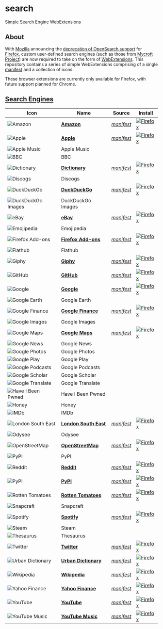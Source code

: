 # search
Simple Search Engine WebExtensions

## About
With [Mozilla](https://www.mozilla.org/en-US/) announcing the [deprecation of OpenSearch support](https://blog.mozilla.org/addons/2019/10/15/search-engine-add-ons-to-be-removed-from-addons-mozilla-org/) for [Firefox](https://www.mozilla.org/en-GB/firefox/new/), custom user-defined search engines (such as those from [Mycroft Project](https://mycroftproject.com/)) are now required to take on the form of [WebExtensions](https://developer.mozilla.org/en-US/docs/Mozilla/Add-ons/WebExtensions). This repository contains a series of simple WebExtensions comprising of a single [manifest](https://developer.mozilla.org/en-US/docs/Mozilla/Add-ons/WebExtensions/manifest.json) and a collection of icons.

These browser extensions are currently only available for Firefox, with future support planned for Chrome.

## [Search Engines](https://addons.mozilla.org/en-US/firefox/user/16933360/)
| Icon                                                                                                  | Name                                                     | Source                                                                                          | Install                                                                                                                                                                                                 |
| ----------------------------------------------------------------------------------------------------- | -------------------------------------------------------- | ----------------------------------------------------------------------------------------------- | ------------------------------------------------------------------------------------------------------------------------------------------------------------------------------------------------------- |
| ![Amazon](https://github.com/tombulled/search/raw/main/amazon/src/icons/48.png)                       | **[Amazon](https://www.amazon.co.uk/)**                  | *[manifest](https://github.com/tombulled/search/blob/main/amazon/src/manifest.json)*            | [![Firefox](https://img.shields.io/badge/Firefox-141e24.svg?&style=for-the-badge&logo=firefox-browser&logoColor=white)](https://addons.mozilla.org/en-US/firefox/addon/search-engine-amazon/)           |
| ![Apple](https://github.com/tombulled/search/raw/main/apple/src/icons/48.png)                         | **[Apple](https://www.apple.com/)**                      | *[manifest](https://github.com/tombulled/search/blob/main/apple/src/manifest.json)*             | [![Firefox](https://img.shields.io/badge/Firefox-141e24.svg?&style=for-the-badge&logo=firefox-browser&logoColor=white)](https://addons.mozilla.org/en-US/firefox/addon/search-engine-apple/)            |
| ![Apple Music](https://github.com/tombulled/search/raw/main/apple-music/src/icons/48.png) | Apple Music | | |
| ![BBC](https://github.com/tombulled/search/raw/main/bbc/src/icons/48.png) | BBC | | |
| ![Dictionary](https://github.com/tombulled/search/raw/main/dictionary/src/icons/48.png)               | **[Dictionary](https://www.dictionary.com/)**            | *[manifest](https://github.com/tombulled/search/blob/main/dictionary/src/manifest.json)*        | [![Firefox](https://img.shields.io/badge/Firefox-141e24.svg?&style=for-the-badge&logo=firefox-browser&logoColor=white)](https://addons.mozilla.org/en-US/firefox/addon/search-engine-dictionary/)       |
| ![Discogs](https://github.com/tombulled/search/raw/main/discogs/src/icons/48.png) | Discogs | | |
| ![DuckDuckGo](https://github.com/tombulled/search/raw/main/duckduckgo/src/icons/48.png)               | **[DuckDuckGo](https://duckduckgo.com/)**                | *[manifest](https://github.com/tombulled/search/blob/main/duckduckgo/src/manifest.json)*        | [![Firefox](https://img.shields.io/badge/Firefox-141e24.svg?&style=for-the-badge&logo=firefox-browser&logoColor=white)](https://addons.mozilla.org/en-US/firefox/addon/search-engine-duckduckgo/)       |
| ![DuckDuckGo Images](https://github.com/tombulled/search/raw/main/duckduckgo-images/src/icons/48.png) | DuckDuckGo Images | | |
| ![eBay](https://github.com/tombulled/search/raw/main/ebay/src/icons/48.png)                           | **[eBay](https://www.ebay.co.uk/)**                      | *[manifest](https://github.com/tombulled/search/blob/main/ebay/src/manifest.json)*              | [![Firefox](https://img.shields.io/badge/Firefox-141e24.svg?&style=for-the-badge&logo=firefox-browser&logoColor=white)](https://addons.mozilla.org/en-US/firefox/addon/search-engine-ebay/)             |
| ![Emojipedia](https://github.com/tombulled/search/raw/main/emojipedia/src/icons/48.png) | Emojipedia | | |
| ![Firefox Add-ons](https://github.com/tombulled/search/raw/main/firefox-addons/src/icons/48.png)      | **[Firefox Add-ons](https://addons.mozilla.org/)**       | *[manifest](https://github.com/tombulled/search/blob/main/firefox-addons/src/manifest.json)*    | [![Firefox](https://img.shields.io/badge/Firefox-141e24.svg?&style=for-the-badge&logo=firefox-browser&logoColor=white)](https://addons.mozilla.org/en-US/firefox/addon/search-engine-firefox-addons/)   |
| ![Flathub](https://github.com/tombulled/search/raw/main/flathub/src/icons/48.png) | Flathub | | |
| ![Giphy](https://github.com/tombulled/search/raw/main/giphy/src/icons/48.png)                         | **[Giphy](https://giphy.com/)**                          | *[manifest](https://github.com/tombulled/search/blob/main/giphy/src/manifest.json)*             | [![Firefox](https://img.shields.io/badge/Firefox-141e24.svg?&style=for-the-badge&logo=firefox-browser&logoColor=white)](https://addons.mozilla.org/en-US/firefox/addon/search-engine-giphy/)            |
| ![GitHub](https://github.com/tombulled/search/raw/main/github/src/icons/48.png)                       | **[GitHub](https://github.com/)**                        | *[manifest](https://github.com/tombulled/search/blob/main/github/src/manifest.json)*            | [![Firefox](https://img.shields.io/badge/Firefox-141e24.svg?&style=for-the-badge&logo=firefox-browser&logoColor=white)](https://addons.mozilla.org/en-US/firefox/addon/search-engine-github/)           |
| ![Google](https://github.com/tombulled/search/raw/main/google/src/icons/48.png)                       | **[Google](https://www.google.co.uk/)**                  | *[manifest](https://github.com/tombulled/search/blob/main/google/src/manifest.json)*            | [![Firefox](https://img.shields.io/badge/Firefox-141e24.svg?&style=for-the-badge&logo=firefox-browser&logoColor=white)](https://addons.mozilla.org/en-US/firefox/addon/search-engine-google/)           |
| ![Google Earth](https://github.com/tombulled/search/raw/main/google-earth/src/icons/48.png) | Google Earth | | |
| ![Google Finance](https://github.com/tombulled/search/raw/main/google-finance/src/icons/48.png)       | **[Google Finance](https://www.google.com/finance/)**    | *[manifest](https://github.com/tombulled/search/blob/main/google-finance/src/manifest.json)*    | [![Firefox](https://img.shields.io/badge/Firefox-141e24.svg?&style=for-the-badge&logo=firefox-browser&logoColor=white)](https://addons.mozilla.org/en-US/firefox/addon/search-engine-google-finance/)   |
| ![Google Images](https://github.com/tombulled/search/raw/main/google-images/src/icons/48.png) | Google Images | | |
| ![Google Maps](https://github.com/tombulled/search/raw/main/google-maps/src/icons/48.png)             | **[Google Maps](https://www.google.co.uk/maps/)**        | *[manifest](https://github.com/tombulled/search/blob/main/google-maps/src/manifest.json)*       | [![Firefox](https://img.shields.io/badge/Firefox-141e24.svg?&style=for-the-badge&logo=firefox-browser&logoColor=white)](https://addons.mozilla.org/en-US/firefox/addon/search-engine-google-maps/)      |
| ![Google News](https://github.com/tombulled/search/raw/main/google-news/src/icons/48.png) | Google News | | |
| ![Google Photos](https://github.com/tombulled/search/raw/main/google-photos/src/icons/48.png) | Google Photos | | |
| ![Google Play](https://github.com/tombulled/search/raw/main/google-play/src/icons/48.png) | Google Play | | |
| ![Google Podcasts](https://github.com/tombulled/search/raw/main/google-podcasts/src/icons/48.png) | Google Podcasts | | |
| ![Google Scholar](https://github.com/tombulled/search/raw/main/google-scholar/src/icons/48.png) | Google Scholar | | |
| ![Google Translate](https://github.com/tombulled/search/raw/main/google-translate/src/icons/48.png) | Google Translate | | |
| ![Have I Been Pwned](https://github.com/tombulled/search/raw/main/haveibeenpwned/src/icons/48.png) | Have I Been Pwned | | |
| ![Honey](https://github.com/tombulled/search/raw/main/honey/src/icons/48.png) | Honey | | |
| ![IMDb](https://github.com/tombulled/search/raw/main/imdb/src/icons/48.png) | IMDb | | |
| ![London South East](https://github.com/tombulled/search/raw/main/london-south-east/src/icons/48.png) | **[London South East](https://www.lse.co.uk/)**          | *[manifest](https://github.com/tombulled/search/blob/main/london-south-east/src/manifest.json)* | [![Firefox](https://img.shields.io/badge/Firefox-141e24.svg?&style=for-the-badge&logo=firefox-browser&logoColor=white)](https://addons.mozilla.org/en-US/firefox/addon/search-engine-lse/)              |
| ![Odysee](https://github.com/tombulled/search/raw/main/odysee/src/icons/48.png) | Odysee | | |
| ![OpenStreetMap](https://github.com/tombulled/search/raw/main/openstreetmap/src/icons/48.png)         | **[OpenStreetMap](https://www.openstreetmap.org/)**      | *[manifest](https://github.com/tombulled/search/blob/main/openstreetmap/src/manifest.json)*     | [![Firefox](https://img.shields.io/badge/Firefox-141e24.svg?&style=for-the-badge&logo=firefox-browser&logoColor=white)](https://addons.mozilla.org/en-US/firefox/addon/search-engine-openstreetmap/)    |
| ![PyPI](https://github.com/tombulled/search/raw/main/pypi/src/icons/48.png) | PyPI | | |
| ![Reddit](https://github.com/tombulled/search/raw/main/reddit/src/icons/48.png)                       | **[Reddit](https://www.reddit.com/)**                    | *[manifest](https://github.com/tombulled/search/blob/main/reddit/src/manifest.json)*            | [![Firefox](https://img.shields.io/badge/Firefox-141e24.svg?&style=for-the-badge&logo=firefox-browser&logoColor=white)](https://addons.mozilla.org/en-US/firefox/addon/search-engine-reddit/)           |
| ![PyPI](https://github.com/tombulled/search/raw/main/pypi/src/icons/48.png)                           | **[PyPI](https://pypi.org/)**                            | *[manifest](https://github.com/tombulled/search/blob/main/pypi/src/manifest.json)*              | [![Firefox](https://img.shields.io/badge/Firefox-141e24.svg?&style=for-the-badge&logo=firefox-browser&logoColor=white)](https://addons.mozilla.org/en-US/firefox/addon/search-engine-pypi/)             |
| ![Rotten Tomatoes](https://github.com/tombulled/search/raw/main/rotten-tomatoes/src/icons/48.png)     | **[Rotten Tomatoes](https://www.rottentomatoes.com/)**   | *[manifest](https://github.com/tombulled/search/blob/main/rotten-tomatoes/src/manifest.json)*   | [![Firefox](https://img.shields.io/badge/Firefox-141e24.svg?&style=for-the-badge&logo=firefox-browser&logoColor=white)](https://addons.mozilla.org/en-US/firefox/addon/search-engine-rotten-tomatoes/)  |
| ![Snapcraft](https://github.com/tombulled/search/raw/main/snapcraft/src/icons/48.png) | Snapcraft | | |
| ![Spotify](https://github.com/tombulled/search/raw/main/spotify/src/icons/48.png)                     | **[Spotify](https://www.spotify.com/)**                  | *[manifest](https://github.com/tombulled/search/blob/main/spotify/src/manifest.json)*           | [![Firefox](https://img.shields.io/badge/Firefox-141e24.svg?&style=for-the-badge&logo=firefox-browser&logoColor=white)](https://addons.mozilla.org/en-US/firefox/addon/search-engine-spotify/)          |
| ![Steam](https://github.com/tombulled/search/raw/main/steam/src/icons/48.png) | Steam | | |
| ![Thesaurus](https://github.com/tombulled/search/raw/main/thesaurus/src/icons/48.png) | Thesaurus | | |
| ![Twitter](https://github.com/tombulled/search/raw/main/twitter/src/icons/48.png)                     | **[Twitter](https://twitter.com/)**                      | *[manifest](https://github.com/tombulled/search/blob/main/twitter/src/manifest.json)*           | [![Firefox](https://img.shields.io/badge/Firefox-141e24.svg?&style=for-the-badge&logo=firefox-browser&logoColor=white)](https://addons.mozilla.org/en-US/firefox/addon/search-engine-twitter/)          |
| ![Urban Dictionary](https://github.com/tombulled/search/raw/main/urban-dictionary/src/icons/48.png)   | **[Urban Dictionary](https://www.urbandictionary.com/)** | *[manifest](https://github.com/tombulled/search/blob/main/urban-dictionary/src/manifest.json)*  | [![Firefox](https://img.shields.io/badge/Firefox-141e24.svg?&style=for-the-badge&logo=firefox-browser&logoColor=white)](https://addons.mozilla.org/en-US/firefox/addon/search-engine-urban-dictionary/) |
| ![Wikipedia](https://github.com/tombulled/search/raw/main/wikipedia/src/icons/48.png)                 | **[Wikipedia](https://www.wikipedia.org/)**              | *[manifest](https://github.com/tombulled/search/blob/main/wikipedia/src/manifest.json)*         | [![Firefox](https://img.shields.io/badge/Firefox-141e24.svg?&style=for-the-badge&logo=firefox-browser&logoColor=white)](https://addons.mozilla.org/en-US/firefox/addon/search-engine-wikipedia/)        |
| ![Yahoo Finance](https://github.com/tombulled/search/raw/main/yahoo-finance/src/icons/48.png)         | **[Yahoo Finance](https://uk.finance.yahoo.com/)**       | *[manifest](https://github.com/tombulled/search/blob/main/yahoo-finance/src/manifest.json)*     | [![Firefox](https://img.shields.io/badge/Firefox-141e24.svg?&style=for-the-badge&logo=firefox-browser&logoColor=white)](https://addons.mozilla.org/en-US/firefox/addon/search-engine-yahoo-finance/)    |
| ![YouTube](https://github.com/tombulled/search/raw/main/youtube/src/icons/48.png)                     | **[YouTube](https://www.youtube.com/)**                  | *[manifest](https://github.com/tombulled/search/blob/main/youtube/src/manifest.json)*           | [![Firefox](https://img.shields.io/badge/Firefox-141e24.svg?&style=for-the-badge&logo=firefox-browser&logoColor=white)](https://addons.mozilla.org/en-US/firefox/addon/search-engine-youtube/)          |
| ![YouTube Music](https://github.com/tombulled/search/raw/main/youtube-music/src/icons/48.png)         | **[YouTube Music](https://music.youtube.com/)**          | *[manifest](https://github.com/tombulled/search/blob/main/youtube-music/src/manifest.json)*     | [![Firefox](https://img.shields.io/badge/Firefox-141e24.svg?&style=for-the-badge&logo=firefox-browser&logoColor=white)](https://addons.mozilla.org/en-US/firefox/addon/search-engine-youtube-music/)    |
